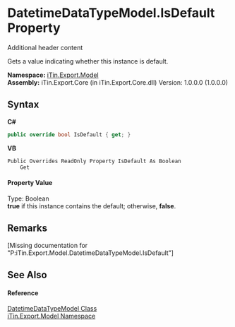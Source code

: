 # DatetimeDataTypeModel.IsDefault Property 
Additional header content 

Gets a value indicating whether this instance is default.

**Namespace:**&nbsp;<a href="N_iTin_Export_Model">iTin.Export.Model</a><br />**Assembly:**&nbsp;iTin.Export.Core (in iTin.Export.Core.dll) Version: 1.0.0.0 (1.0.0.0)

## Syntax

**C#**<br />
``` C#
public override bool IsDefault { get; }
```

**VB**<br />
``` VB
Public Overrides ReadOnly Property IsDefault As Boolean
	Get
```


#### Property Value
Type: Boolean<br /><strong>true</strong> if this instance contains the default; otherwise, <strong>false</strong>.

## Remarks
\[Missing <remarks> documentation for "P:iTin.Export.Model.DatetimeDataTypeModel.IsDefault"\]

## See Also


#### Reference
<a href="T_iTin_Export_Model_DatetimeDataTypeModel">DatetimeDataTypeModel Class</a><br /><a href="N_iTin_Export_Model">iTin.Export.Model Namespace</a><br />